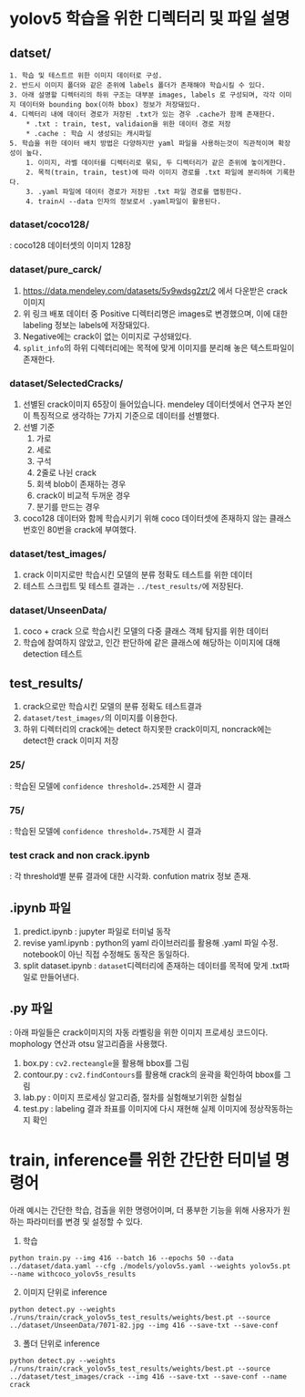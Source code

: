 # yolov5 학습을 위한 디렉터리 및 파일 설명


## datset/

    1. 학습 및 테스트르 위한 이미지 데이터로 구성.
    2. 반드시 이미지 폴더와 같은 준위에 labels 폴더가 존재해야 학습시킬 수 있다.
    3. 아래 설명할 디렉터리의 하위 구조는 대부분 images, labels 로 구성되며, 각각 이미지 데이터와 bounding box(이하 bbox) 정보가 저장돼있다.
    4. 디렉터리 내에 데이터 경로가 저장된 .txt가 있는 경우 .cache가 함께 존재한다.
        * .txt : train, test, validaion을 위한 데이터 경로 저장
        * .cache : 학습 시 생성되는 캐시파일
    5. 학습을 위한 데이터 배치 방법은 다양하지만 yaml 파일을 사용하는것이 직관적이며 확장성이 높다.
        1. 이미지, 라벨 데이터를 디렉터리로 묶되, 두 디렉터리가 같은 준위에 놓이게한다.
        2. 목적(train, train, test)에 따라 이미지 경로를 .txt 파일에 분리하여 기록한다.
        3. .yaml 파일에 데이터 경로가 저장된 .txt 파일 경로를 맵핑한다.
        4. train시 --data 인자의 정보로서 .yaml파일이 활용된다.

### dataset/coco128/
: coco128 데이터셋의 이미지 128장

### dataset/pure_carck/
1. https://data.mendeley.com/datasets/5y9wdsg2zt/2 에서 다운받은 crack 이미지
2. 위 링크 배포 데이터 중 Positive 디렉터리명은 images로 변경했으며, 이에 대한 labeling 정보는 labels에 저장돼있다.
3. Negative에는 crack이 없는 이미지로 구성돼있다.
4. `split_info`의 하위 디렉터리에는 목적에 맞게 이미지를 분리해 놓은 텍스트파일이 존재한다.

### dataset/SelectedCracks/
1. 선별된 crack이미지 65장이 들어있습니다. mendeley 데이터셋에서 연구자 본인이 특징적으로 생각하는 7가지 기준으로 데이터를 선별했다.
2. 선별 기준
    1. 가로
    2. 세로
    3. 구석
    4. 2줄로 나뉜 crack
    5. 회색 blob이 존재하는 경우
    6. crack이 비교적 두꺼운 경우
    7. 분기를 만드는 경우
3. coco128 데이터와 함께 학습시키기 위해 coco 데이터셋에 존재하지 않는 클래스 번호인 80번을 crack에 부여했다.

### dataset/test_images/
1. crack 이미지로만 학습시킨 모델의 분류 정확도 테스트를 위한 데이터
2. 테스트 스크립트 및 테스트 결과는 `../test_results/`에 저장된다.

### dataset/UnseenData/
1. coco + crack 으로 학습시킨 모델의 다중 클래스 객체 탐지를 위한 데이터
2. 학습에 참여하지 않았고, 인간 판단하에 같은 클래스에 해당하는 이미지에 대해 detection 테스트


## test_results/
1. crack으로만 학습시킨 모델의 분류 정확도 테스트결과
2. `dataset/test_images/`의 이미지를 이용한다.
3. 하위 디렉터리의 crack에는 detect 하지못한 crack이미지, noncrack에는 detect한 crack 이미지 저장

### 25/
: 학습된 모델에 `confidence threshold=.25`제한 시 결과

### 75/
: 학습된 모델에 `confidence threshold=.75`제한 시 결과

### test crack and non crack.ipynb
: 각 threshold별 분류 결과에 대한 시각화. confution matrix 정보 존재.


## .ipynb 파일
1. predict.ipynb : jupyter 파일로 터미널 동작
2. revise yaml.ipynb : python의 yaml 라이브러리를 활용해 .yaml 파일 수정. notebook이 아닌 직접 수정해도 동작은 동일하다.
3. split dataset.ipynb : `dataset`디렉터리에 존재하는 데이터를 목적에 맞게 .txt파일로 만들어낸다.

## .py 파일
: 아래 파일들은 crack이미지의 자동 라벨링을 위한 이미지 프로세싱 코드이다. mophology 연산과 otsu 알고리즘을 사용했다.
1. box.py : `cv2.recteangle`을 활용해 bbox를 그림
2. contour.py : `cv2.findContours`를 활용해 crack의 윤곽을 확인하여 bbox를 그림
3. lab.py : 이미지 프로세싱 알고리즘, 절차를 실험해보기위한 실험실
4. test.py : labeling 결과 좌표를 이미지에 다시 재현해 실제 이미지에 정상작동하는지 확인


# train, inference를 위한 간단한 터미널 명령어
아래 예시는 간단한 학습, 검출을 위한 명령어이며, 더 풍부한 기능을 위해 사용자가 원하는 파라미터를 변경 및 설정할 수 있다.

1. 학습
```
python train.py --img 416 --batch 16 --epochs 50 --data ../dataset/data.yaml --cfg ./models/yolov5s.yaml --weights yolov5s.pt --name withcoco_yolov5s_results
```

2. 이미지 단위로 inference
```
python detect.py --weights ./runs/train/crack_yolov5s_test_results/weights/best.pt --source ../dataset/UnseenData/7071-82.jpg --img 416 --save-txt --save-conf
```

3. 폴더 단위로 inference
```
python detect.py --weights ./runs/train/crack_yolov5s_test_results/weights/best.pt --source ../dataset/test_images/crack --img 416 --save-txt --save-conf --name crack
```
